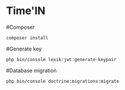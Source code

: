 # Time'IN
#Composer
```
composer install
```

#Generate key
```
php bin/console lexik:jwt:generate-keypair
```
#Database migration
```
php bin/console doctrine:migrations:migrate
```
